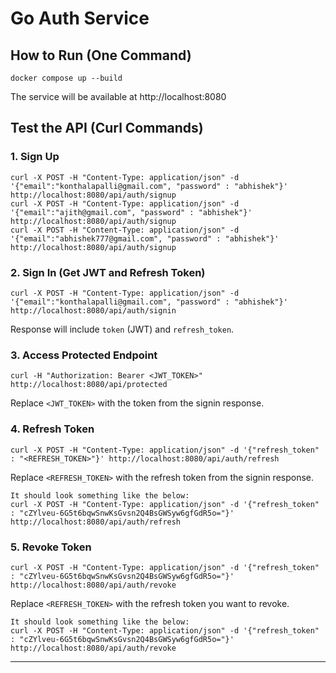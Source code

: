# Go Auth Service

## How to Run (One Command)

```
docker compose up --build
```

The service will be available at http://localhost:8080

## Test the API (Curl Commands)

### 1. Sign Up
```
curl -X POST -H "Content-Type: application/json" -d '{"email":"konthalapalli@gmail.com", "password" : "abhishek"}' http://localhost:8080/api/auth/signup
curl -X POST -H "Content-Type: application/json" -d '{"email":"ajith@gmail.com", "password" : "abhishek"}' http://localhost:8080/api/auth/signup
curl -X POST -H "Content-Type: application/json" -d '{"email":"abhishek777@gmail.com", "password" : "abhishek"}' http://localhost:8080/api/auth/signup 
```

### 2. Sign In (Get JWT and Refresh Token)
```
curl -X POST -H "Content-Type: application/json" -d '{"email":"konthalapalli@gmail.com", "password" : "abhishek"}' http://localhost:8080/api/auth/signin 
```
Response will include `token` (JWT) and `refresh_token`.

### 3. Access Protected Endpoint
```
curl -H "Authorization: Bearer <JWT_TOKEN>" http://localhost:8080/api/protected
```
Replace `<JWT_TOKEN>` with the token from the signin response.

### 4. Refresh Token
```
curl -X POST -H "Content-Type: application/json" -d '{"refresh_token" : "<REFRESH_TOKEN>"}' http://localhost:8080/api/auth/refresh
```
Replace `<REFRESH_TOKEN>` with the refresh token from the signin response.

```
It should look something like the below: 
curl -X POST -H "Content-Type: application/json" -d '{"refresh_token" : "cZYlveu-6G5t6bqwSnwKsGvsn2Q4BsGWSyw6gfGdR5o="}' http://localhost:8080/api/auth/refresh
```


### 5. Revoke Token
```
curl -X POST -H "Content-Type: application/json" -d '{"refresh_token" : "cZYlveu-6G5t6bqwSnwKsGvsn2Q4BsGWSyw6gfGdR5o="}' http://localhost:8080/api/auth/revoke
```
Replace `<REFRESH_TOKEN>` with the refresh token you want to revoke.

```
It should look something like the below: 
curl -X POST -H "Content-Type: application/json" -d '{"refresh_token" : "cZYlveu-6G5t6bqwSnwKsGvsn2Q4BsGWSyw6gfGdR5o="}' http://localhost:8080/api/auth/revoke
```

---